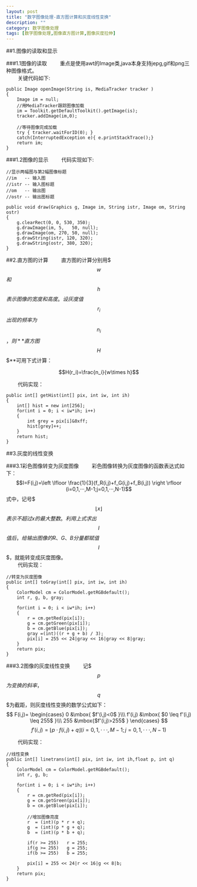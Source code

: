 ```yaml
---
layout: post
title: "数字图像处理-直方图计算和灰度线性变换"
description: ""
category: 数字图像处理
tags: [数字图像处理,图像直方图计算,图像灰度拉伸]
---
```



##1.图像的读取和显示

###1.1图像的读取
&#160; &#160; &#160; &#160; 重点是使用awt的Image类,java本身支持jepg,gif和png三种图像格式。<br>
&#160; &#160; &#160; &#160; 关键代码如下:

<!-- more -->


	public Image openImage(String is, MediaTracker tracker )
	{
    	Image im = null;
    	//用MediaTracker跟踪图像加载
    	im = Toolkit.getDefaultToolkit().getImage(is);
    	tracker.addImage(im,0);
    
    	//等待图像完成加载
    	try	{ tracker.waitForID(0);	}
    	catch(InterruptedException e){ e.printStackTrace();}
    	return im;
	}


###1.2图像的显示
&#160; &#160; &#160; &#160; 代码实现如下:
 
    //显示两幅图与第2幅图像标题
    //im   -- 输入图
    //istr -- 输入图标题
    //om   -- 输出图
    //ostr -- 输出图标题
     
    public void draw(Graphics g, Image im, String istr, Image om, String ostr)
    {
        g.clearRect(0, 0, 530, 350);
        g.drawImage(im, 5,   50, null);
        g.drawImage(om, 270, 50, null);
        g.drawString(istr, 120, 320);
        g.drawString(ostr, 380, 320);
    }

##2.直方图的计算
&#160; &#160; &#160; &#160; 直方图的计算分别用$$$w$$$和$$$h$$$表示图像的宽度和高度。设灰度值$$$ r_i $$$出现的频率为$$$ n_i $$$，则**直方图$$$ H $$$**可用下式计算：

$$H(r_i)=\frac{n_i}{w\times h}$$

&#160; &#160; &#160; &#160; 代码实现：

	public int[] getHist(int[] pix, int iw, int ih)
	{
		int[] hist = new int[256];
        for(int i = 0; i < iw*ih; i++)
        {
            int grey = pix[i]&0xff;
            hist[grey]++;
        }
        return hist;
    }




##3.灰度的线性变换

###3.1彩色图像转变为灰度图像
&#160; &#160; &#160; &#160; 彩色图像转换为灰度图像的函数表达式如下：
$$I=F(i,j)=\left \lfloor \frac{1}{3}(f_R(i,j)+f_G(i,j)+f_B(i,j)) \right \rfloor (i=0,1,···,M-1;j=0,1,···,N-1)$$
式中，记号$$$\left \lfloor x \right \rfloor$$$表示不超过x的最大整数。利用上式求出$$$I$$$值后，给输出图像的R、G、B分量都赋值$$$I$$$，就能转变成灰度图像。<br>
&#160; &#160; &#160; &#160; 代码实现：

    //转变为灰度图像
    public int[] toGray(int[] pix, int iw, int ih)
    {
        ColorModel cm = ColorModel.getRGBdefault();
        int r, g, b, gray;

        for(int i = 0; i < iw*ih; i++)
        {
            r = cm.getRed(pix[i]);
            g = cm.getGreen(pix[i]);
            b = cm.getBlue(pix[i]);
            gray =(int)((r + g + b) / 3);
            pix[i] = 255 << 24|gray << 16|gray << 8|gray;
        }
        return pix;
    }
   
###3.2图像的灰度线性变换
&#160; &#160; &#160; &#160; 记$$$p$$$为变换的斜率，$$$q$$$为截距，则灰度线性变换的数学公式如下：
$$
F(i,j)=
   \begin{cases}
   0 &\mbox{ $f'(i,j)<0$ }\\\
   f'(i,j) &\mbox{ $0 \leq f'(i,j) \leq 255$ }\\\
   255 &\mbox{$f'(i,j)>255$ }
   \end{cases}
$$
$$
f'(i,j)=\left \lfloor p·f(i,j)+q \right \rfloor (i=0,1,···,M-1;j=0,1,···,N-1)
$$

&#160; &#160; &#160; &#160; 代码实现：

	//线性变换
	public int[] linetrans(int[] pix, int iw, int ih,float p, int q)
	{
		ColorModel cm = ColorModel.getRGBdefault();
        int r, g, b;
		
		for(int i = 0; i < iw*ih; i++)
        {
            r = cm.getRed(pix[i]);
            g = cm.getGreen(pix[i]);
            b = cm.getBlue(pix[i]);

            //增加图像亮度
            r  = (int)(p * r + q);
            g  = (int)(p * g + q);
            b  = (int)(p * b + q);

            if(r >= 255)   r = 255;
            if(g >= 255)   g = 255;
            if(b >= 255)   b = 255;

            pix[i] = 255 << 24|r << 16|g << 8|b;
        }
        return pix;
    }
